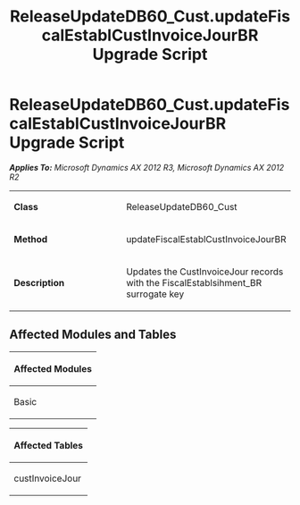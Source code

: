 ﻿---
title: ReleaseUpdateDB60_Cust.updateFiscalEstablCustInvoiceJourBR Upgrade Script
TOCTitle: ReleaseUpdateDB60_Cust.updateFiscalEstablCustInvoiceJourBR Upgrade Script
ms:assetid: 31fc995b-70c9-f65f-f23f-bce3a533960d
ms:mtpsurl: https://msdn.microsoft.com/en-us/library/JJ736098(v=AX.60)
ms:contentKeyID: 49707512
ms.date: 05/18/2015
mtps_version: v=AX.60
---

# ReleaseUpdateDB60\_Cust.updateFiscalEstablCustInvoiceJourBR Upgrade Script 


_**Applies To:** Microsoft Dynamics AX 2012 R3, Microsoft Dynamics AX 2012 R2_

<table>
<colgroup>
<col style="width: 50%" />
<col style="width: 50%" />
</colgroup>
<tbody>
<tr class="odd">
<td><p><strong>Class</strong></p></td>
<td><p>ReleaseUpdateDB60_Cust</p></td>
</tr>
<tr class="even">
<td><p><strong>Method</strong></p></td>
<td><p>updateFiscalEstablCustInvoiceJourBR</p></td>
</tr>
<tr class="odd">
<td><p><strong>Description</strong></p></td>
<td><p>Updates the CustInvoiceJour records with the FiscalEstablsihment_BR surrogate key</p></td>
</tr>
</tbody>
</table>


## Affected Modules and Tables

<table>
<colgroup>
<col style="width: 100%" />
</colgroup>
<thead>
<tr class="header">
<th><p>Affected Modules</p></th>
</tr>
</thead>
<tbody>
<tr class="odd">
<td><p>Basic</p></td>
</tr>
</tbody>
</table>


<table>
<colgroup>
<col style="width: 100%" />
</colgroup>
<thead>
<tr class="header">
<th><p>Affected Tables</p></th>
</tr>
</thead>
<tbody>
<tr class="odd">
<td><p>custInvoiceJour</p></td>
</tr>
</tbody>
</table>

  


